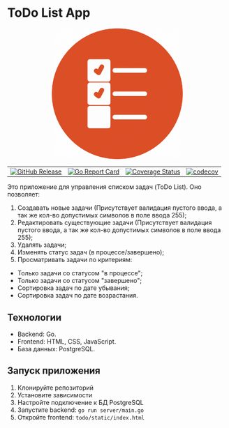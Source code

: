 # ToDo List App

<p align="center">
  <img src="todo\static\checklist-1024.webp" alt="ToDo List App" width="300">
</p>

<table>
  <tr>
    <td>
      <a href="https://github.com/Mr-Cheen1/todo/releases">
        <img src="https://img.shields.io/github/release/Mr-Cheen1/todo.svg" alt="GitHub Release">
      </a>
    </td>
    <td>
      <a href="https://goreportcard.com/report/github.com/Mr-Cheen1/todo">
        <img src="https://goreportcard.com/badge/github.com/Mr-Cheen1/todo" alt="Go Report Card">
      </a>
    </td>
    <td>
      <a href="https://coveralls.io/github/Mr-Cheen1/todo?branch=main">
        <img src="https://coveralls.io/repos/github/Mr-Cheen1/todo/badge.svg?branch=main" alt="Coverage Status">
      </a>
    </td>
    <td>
      <a href="https://codecov.io/gh/Mr-Cheen1/todo">
        <img src="https://codecov.io/gh/Mr-Cheen1/todo/branch/main/graph/badge.svg" alt="codecov">
      </a>
    </td>
  </tr>
</table>

Это приложение для управления списком задач (ToDo List). Оно позволяет:

1) Создавать новые задачи (Присутствует валидация пустого ввода, а так же кол-во допустимых символов в поле ввода 255);
2) Редактировать существующие задачи (Присутствует валидация пустого ввода, а так же кол-во допустимых символов в поле ввода 255);
3) Удалять задачи;
4) Изменять статус задач (в процессе/завершено);
5) Просматривать задачи по критериям: 
  - Только задачи со статусом "в процессе";
  - Только задачи со статусом "завершено";
  - Сортировка задач по дате убывания;
  - Сортировка задач по дате возрастания.


## Технологии

- Backend: Go.
- Frontend: HTML, CSS, JavaScript.
- База данных: PostgreSQL.


## Запуск приложения

1. Клонируйте репозиторий 
2. Установите зависимости
3. Настройте подключение к БД PostgreSQL
4. Запустите backend: `go run server/main.go`
5. Откройте frontend: `todo/static/index.html`

